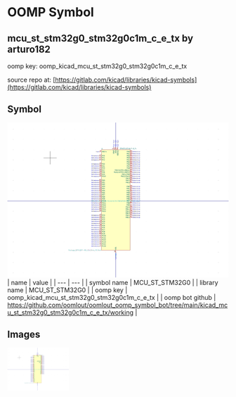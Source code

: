 # OOMP Symbol  
## mcu_st_stm32g0_stm32g0c1m_c_e_tx  by arturo182  
  
oomp key: oomp_kicad_mcu_st_stm32g0_stm32g0c1m_c_e_tx  
  
source repo at: [https://gitlab.com/kicad/libraries/kicad-symbols](https://gitlab.com/kicad/libraries/kicad-symbols)  
## Symbol  
  
[![working.png](working_600.png)](working.png)  
| name | value | 
| --- | --- | 
| symbol name | MCU_ST_STM32G0 | 
| library name | MCU_ST_STM32G0 | 
| oomp key | oomp_kicad_mcu_st_stm32g0_stm32g0c1m_c_e_tx | 
| oomp bot github | https://github.com/oomlout/oomlout_oomp_symbol_bot/tree/main/kicad_mcu_st_stm32g0_stm32g0c1m_c_e_tx/working | 
## Images  
  
[![working.png](working_140.png)](working.png)  
